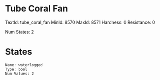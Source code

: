 # Tube Coral Fan
TextId: tube_coral_fan
MinId: 8570
MaxId: 8571
Hardness: 0
Resistance: 0

Num States: 2
# States
```
Name: waterlogged
Type: bool
Num Values: 2
```